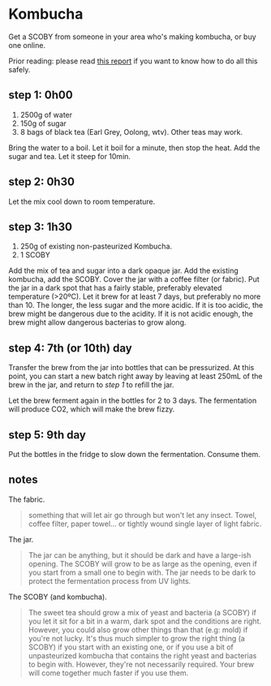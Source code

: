 # Kombucha

Get a SCOBY from someone in your area who's making kombucha, or buy one online.

Prior reading: please read [this report](http://food-safety.guru/wp-content/uploads/2014/06/JEH11-13_Special_Report_Kombucha-Brewing.pdf) if you want to know how to do all this safely.

## step 1: 0h00

1. 2500g of water
2. 150g of sugar
3. 8 bags of black tea (Earl Grey, Oolong, wtv). Other teas may work.

Bring the water to a boil. Let it boil for a minute, then stop the heat.  Add the sugar and tea. Let it steep for 10min.

## step 2: 0h30

Let the mix cool down to room temperature.

## step 3: 1h30

1. 250g of existing non-pasteurized Kombucha.
2. 1 SCOBY 

Add the mix of tea and sugar into a dark opaque jar. Add the existing kombucha, add the SCOBY. Cover the jar with a coffee filter (or fabric). Put the jar in a dark spot that has a fairly stable, preferably elevated temperature (>20ºC). Let it brew for at least 7 days, but preferably no more than 10. The longer, the less sugar and the more acidic. If it is too acidic, the brew might be dangerous due to the acidity. If it is not acidic enough, the brew might allow dangerous bacterias to grow along.

## step 4: 7th (or 10th) day

Transfer the brew from the jar into bottles that can be pressurized. At this point, you can start a new batch right away by leaving at least 250mL of the brew in the jar, and return to *step 1* to refill the jar.

Let the brew ferment again in the bottles for 2 to 3 days. The fermentation will produce CO2, which will make the brew fizzy. 

## step 5: 9th day

Put the bottles in the fridge to slow down the fermentation. Consume them.

## notes

The fabric.

>  something that will let air go through but won't let any insect. Towel, coffee filter, paper towel... or tightly wound single layer of light fabric.

The jar.
> The jar can be anything, but it should be dark and have a large-ish opening. The SCOBY will grow to be as large as the opening, even if you start from a small one to begin with. The jar needs to be dark to protect the fermentation process from UV lights.

The SCOBY (and kombucha).
> The sweet tea should grow a mix of yeast and bacteria (a SCOBY) if you let it sit for a bit in a warm, dark spot and the conditions are right. However, you could also grow other things than that (e.g: mold) if you're not lucky. It's thus much simpler to grow the right thing (a SCOBY) if you start with an existing one, or if you use a bit of unpasteurized kombucha that contains the right yeast and bacterias to begin with. However, they're not necessarily required. Your brew will come together much faster if you use them.
